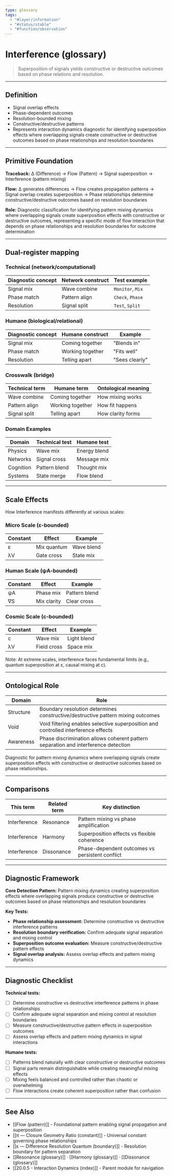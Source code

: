 ```yaml
---
type: glossary
tags:
  - "#layer/information"
  - "#status/stable"
  - "#function/observation"
---
```


# Interference (glossary)

> Superposition of signals yields constructive or destructive outcomes based on phase relations and resolution.

---

## Definition

- Signal overlap effects
- Phase-dependent outcomes
- Resolution-bounded mixing
- Constructive/destructive patterns
- Represents interaction dynamics diagnostic for identifying superposition effects where overlapping signals create constructive or destructive outcomes based on phase relationships and resolution boundaries

---

## Primitive Foundation

**Traceback:** ∆ (Difference) → Flow (Pattern) → Signal superposition → Interference (pattern mixing)

**Flow:** ∆ generates differences → Flow creates propagation patterns → Signal overlap creates superposition → Phase relationships determine constructive/destructive outcomes based on resolution boundaries

**Role:** Diagnostic classification for identifying pattern mixing dynamics where overlapping signals create superposition effects with constructive or destructive outcomes, representing a specific mode of flow interaction that depends on phase relationships and resolution boundaries for outcome determination

---

## Dual‑register mapping

### Technical (network/computational)

| Diagnostic concept | Network construct | Test example |
|-------------------|------------------|--------------|
| Signal mix | Wave combine | `Monitor`, `Mix` |
| Phase match | Pattern align | `Check`, `Phase` |
| Resolution | Signal split | `Test`, `Split` |

### Humane (biological/relational)

| Diagnostic concept | Humane construct | Example |
|-------------------|------------------|----------|
| Signal mix | Coming together | "Blends in" |
| Phase match | Working together | "Fits well" |
| Resolution | Telling apart | "Sees clearly" |

### Crosswalk (bridge)

| Technical term | Humane term | Ontological meaning |
|---------------|-------------|-------------------|
| Wave combine | Coming together | How mixing works |
| Pattern align | Working together | How fit happens |
| Signal split | Telling apart | How clarity forms |

### Domain Examples

| Domain | Technical test | Humane test |
|--------|---------------|-------------|
| Physics | Wave mix | Energy blend |
| Networks | Signal cross | Message mix |
| Cognition | Pattern blend | Thought mix |
| Systems | State merge | Flow blend |

---

## Scale Effects

How Interference manifests differently at various scales:

### Micro Scale (ε-bounded)

| Constant | Effect | Example |
|----------|--------|---------|
| ε | Mix quantum | Wave blend |
| λV | Gate cross | State mix |

### Human Scale (ψA-bounded)

| Constant | Effect | Example |
|----------|--------|---------|
| ψA | Phase mix | Pattern blend |
| ∇S | Mix clarity | Clear cross |

### Cosmic Scale (c-bounded)

| Constant | Effect | Example |
|----------|--------|---------|
| c | Wave mix | Light blend |
| λV | Field cross | Space mix |

Note: At extreme scales, interference faces fundamental limits (e.g., quantum superposition at ε, causal mixing at c).

---

## Ontological Role

| Domain | Role |
|--------|------|
| Structure | Boundary resolution determines constructive/destructive pattern mixing outcomes |
| Void | Void filtering enables selective superposition and controlled interference effects |
| Awareness | Phase discrimination allows coherent pattern separation and interference detection |

Diagnostic for pattern mixing dynamics where overlapping signals create superposition effects with constructive or destructive outcomes based on phase relationships.

---

## Comparisons

| This term | Related term | Key distinction |
|-----------|-------------|----------------|
| Interference | Resonance | Pattern mixing vs phase amplification |
| Interference | Harmony | Superposition effects vs flexible coherence |
| Interference | Dissonance | Phase-dependent outcomes vs persistent conflict |

---

## Diagnostic Framework

**Core Detection Pattern:** Pattern mixing dynamics creating superposition effects where overlapping signals produce constructive or destructive outcomes based on phase relationships and resolution boundaries

**Key Tests:**
- **Phase relationship assessment:** Determine constructive vs destructive interference patterns
- **Resolution boundary verification:** Confirm adequate signal separation and mixing control
- **Superposition outcome evaluation:** Measure constructive/destructive pattern effects
- **Signal overlap analysis:** Assess overlap effects and pattern mixing dynamics

---

## Diagnostic Checklist

**Technical tests:**
- [ ] Determine constructive vs destructive interference patterns in phase relationships
- [ ] Confirm adequate signal separation and mixing control at resolution boundaries
- [ ] Measure constructive/destructive pattern effects in superposition outcomes
- [ ] Assess overlap effects and pattern mixing dynamics in signal interactions

**Humane tests:**
- [ ] Patterns blend naturally with clear constructive or destructive outcomes
- [ ] Signal parts remain distinguishable while creating meaningful mixing effects
- [ ] Mixing feels balanced and controlled rather than chaotic or overwhelming
- [ ] Flow interactions create coherent superposition rather than confusion

---

## See Also

- [[Flow (pattern)]] - Foundational pattern enabling signal propagation and superposition
- [[π — Closure Geometry Ratio (constant)]] - Universal constant governing phase relationships
- [[ε — Difference Resolution Quantum (boundary)]] - Resolution boundary for pattern separation
- [[Resonance (glossary)]] · [[Harmony (glossary)]] · [[Dissonance (glossary)]]
- [[20.0.5 - Interaction Dynamics (index)]] - Parent module for navigation